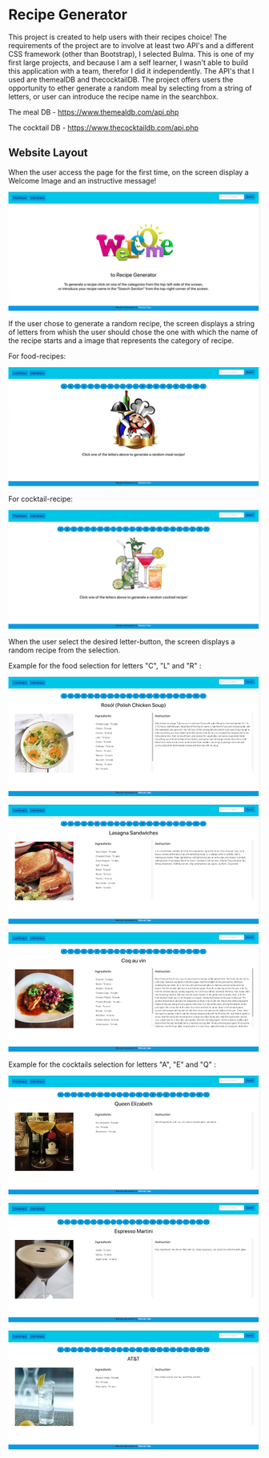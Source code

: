 # Recipe Generator

This project is created to help users with their recipes choice! The requirements of the project are to involve at least two API's and a different CSS framework (other than Bootstrap), I selected Bulma. This is one of my first large projects, and because I am a self learner, I wasn't able to build this application with a team, therefor I did it independently. The API's that I used are themealDB and thecocktailDB. The project offers users the opportunity to ether generate a random meal by selecting from a string of letters, or user can introduce the recipe name in the searchbox.  

The meal DB - https://www.themealdb.com/api.php

The cocktail DB - https://www.thecocktaildb.com/api.php

## Website Layout 

When the user access the page for the first time, on the screen display a Welcome Image and an instructive message!

![image](./img/welcome.png)

If the user chose to generate a random recipe, the screen displays a string of letters from whish the user should chose the one with which the name of the recipe starts and a image that represents the category of recipe.

For food-recipes:

![image](./img/food-button.png)

For cocktail-recipe:

![image](./img/drinks-button.png)

When the user select the desired letter-button, the screen displays a random recipe from the selection. 

Example for the food selection for letters "C", "L" and "R" :

![image](./img/meal1.png)

![image](./img/meal2.png)

![image](./img/meal3.png)

Example for the cocktails selection for letters "A", "E" and "Q" :

![image](./img/drink1.png)

![image](./img/drink2.png)

![image](./img/drink3.png)
